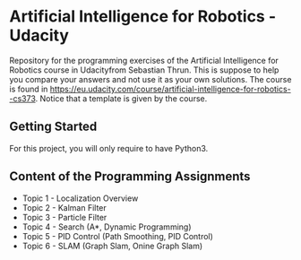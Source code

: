 # Artificial Intelligence for Robotics - Udacity

Repository for the programming exercises of the Artificial Intelligence for Robotics course in Udacityfrom Sebastian Thrun. This is suppose to help you compare your answers and not use it as your own solutions. The course is found in https://eu.udacity.com/course/artificial-intelligence-for-robotics--cs373.
Notice that a template is given by the course.

## Getting Started

For this project, you will only require to have Python3. 

## Content of the Programming Assignments

* Topic 1 - Localization Overview
* Topic 2 - Kalman Filter
* Topic 3 - Particle Filter
* Topic 4 - Search (A*, Dynamic Programming)
* Topic 5 - PID Control (Path Smoothing, PID Control)
* Topic 6 - SLAM (Graph Slam, Onine Graph Slam)


